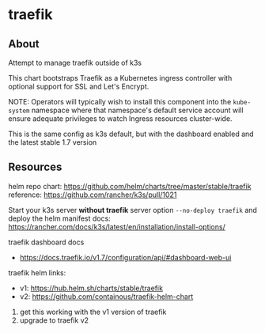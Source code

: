 # traefik

## About
Attempt to manage traefik outside of k3s

This chart bootstraps Traefik as a Kubernetes ingress controller with optional support for SSL and Let's Encrypt.

NOTE: Operators will typically wish to install this component into the `kube-system` namespace where that namespace's default service account will ensure adequate privileges to watch Ingress resources cluster-wide.

This is the same config as k3s default, but with the dashboard enabled and the latest stable 1.7 version

## Resources
helm repo chart: https://github.com/helm/charts/tree/master/stable/traefik
reference: https://github.com/rancher/k3s/pull/1021

Start your k3s server **without traefik** server option `--no-deploy traefik` and deploy the helm manifest
docs: https://rancher.com/docs/k3s/latest/en/installation/install-options/

traefik dashboard docs
  - https://docs.traefik.io/v1.7/configuration/api/#dashboard-web-ui

traefik helm links:
  - v1: https://hub.helm.sh/charts/stable/traefik
  - v2: https://github.com/containous/traefik-helm-chart

1. get this working with the v1 version of traefik
2. upgrade to traefik v2
